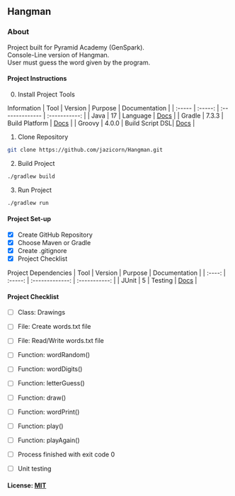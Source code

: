 ## Hangman

### About
Project built for Pyramid Academy (GenSpark).<br>
Console-Line version of Hangman. <br>
User must guess the word given by the program. 

#### Project Instructions
0. Install Project Tools

Information
|  Tool  | Version |     Purpose     | Documentation |
| :----- | :-----: | :-------------- | :-----------: |
| Java   |  17    | Language        | [Docs](https://docs.oracle.com/en/java/javase/17/) |
| Gradle |  7.3.3  | Build Platform  | [Docs](https://docs.gradle.org/current/userguide/userguide.html) |
| Groovy |  4.0.0  | Build Script DSL| [Docs](https://groovy-lang.org/documentation.html) |

1. Clone Repository
```bash
git clone https://github.com/jazicorn/Hangman.git
```
2. Build Project
```bash
./gradlew build
```
3. Run Project
```bash
./gradlew run
```

#### Project Set-up
- [X] Create GitHub Repository
- [X] Choose Maven or Gradle
- [X] Create .gitignore
- [X] Project Checklist

Project Dependencies
|  Tool  | Version |     Purpose     | Documentation |
| :----: | :-----: | :-------------: | :-----------: |
| JUnit  |    5    | Testing         | [Docs](https://junit.org/junit5/docs/current/user-guide/) |

#### Project Checklist
- [ ] Class: Drawings
- [ ] File: Create words.txt file
- [ ] File: Read/Write words.txt file
- [ ] Function: wordRandom()
- [ ] Function: wordDigits()
- [ ] Function: letterGuess()
- [ ] Function: draw()
- [ ] Function: wordPrint()
- [ ] Function: play()
- [ ] Function: playAgain()
- [ ] Process finished with exit code 0
- [ ] Unit testing


#### License: [MIT](https://choosealicense.com/licenses/mit/)